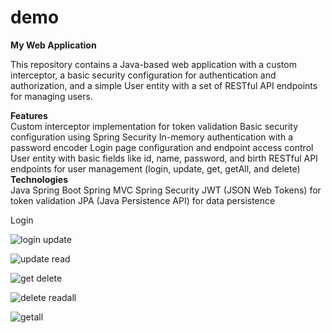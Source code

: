 # demo
**My Web Application**  

This repository contains a Java-based web application with a custom interceptor, a basic security configuration for authentication and authorization, and a simple User entity with a set of RESTful API endpoints for managing users.

**Features**  
Custom interceptor implementation for token validation
Basic security configuration using Spring Security
In-memory authentication with a password encoder
Login page configuration and endpoint access control
User entity with basic fields like id, name, password, and birth
RESTful API endpoints for user management (login, update, get, getAll, and delete)
**Technologies**  
Java
Spring Boot
Spring MVC
Spring Security
JWT (JSON Web Tokens) for token validation
JPA (Java Persistence API) for data persistence

Login

![login](https://user-images.githubusercontent.com/127776981/234065511-470596d5-74a5-4ec8-9bd5-083d65476097.png)
update

![update](https://user-images.githubusercontent.com/127776981/234065617-55b0475d-c0b3-4b9e-aa05-18458b5b4f98.png)
read

![get](https://user-images.githubusercontent.com/127776981/234065661-ffa72ac3-72d0-4b6b-ab0d-75f13cc0caf6.png)
delete

![delete](https://user-images.githubusercontent.com/127776981/234065733-b517c7bf-ab66-4287-a71e-962d723ad5f0.png)
readall

![getall](https://user-images.githubusercontent.com/127776981/234066250-0e73b716-2988-43f8-a949-713ba4f562f3.png)
